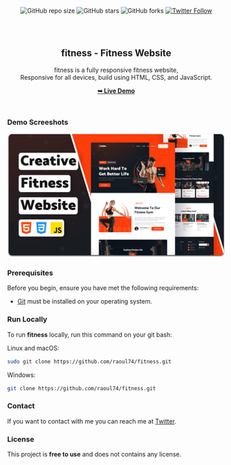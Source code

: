 <div align="center">
  
  ![GitHub repo size](https://img.shields.io/github/repo-size/raoul74/fitness)
  ![GitHub stars](https://img.shields.io/github/stars/raoul74/fitness?style=social)
  ![GitHub forks](https://img.shields.io/github/forks/raoul74/fitness?style=social)
[![Twitter Follow](https://img.shields.io/twitter/follow/raoul74_?style=social)](https://twitter.com/intent/follow?screen_name=raoul74_)
 

  <br />
  <br />

  <h2 align="center">fitness - Fitness Website</h2>

  fitness is a fully responsive fitness website, <br />Responsive for all devices, build using HTML, CSS, and JavaScript.

  <a href="https://raoul74.github.io/fitness/"><strong>➥ Live Demo</strong></a>

</div>

<br />

### Demo Screeshots

![fitness Desktop Demo](./readme-images/desktop.png "Desktop Demo")

### Prerequisites

Before you begin, ensure you have met the following requirements:

* [Git](https://git-scm.com/downloads "Download Git") must be installed on your operating system.

### Run Locally

To run **fitness** locally, run this command on your git bash:

Linux and macOS:

```bash
sudo git clone https://github.com/raoul74/fitness.git
```

Windows:

```bash
git clone https://github.com/raoul74/fitness.git
```

### Contact

If you want to contact with me you can reach me at [Twitter](https://www.twitter.com/codewithsadee).

### License

This project is **free to use** and does not contains any license.
